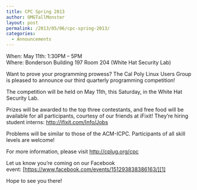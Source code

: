 ```yaml
---
title: CPC Spring 2013
author: OMGTallMonster
layout: post
permalink: /2013/05/06/cpc-spring-2013/
categories:
  - Announcements
---
```

When: May 11th: 1:30PM – 5PM  
Where: Bonderson Building 197 Room 204 (White Hat Security Lab)

Want to prove your programming prowess? The Cal Poly Linux Users Group is pleased to announce our third quarterly programming competition!

The competition will be held on May 11th, this Saturday, in the White Hat Security Lab.

Prizes will be awarded to the top three contestants, and free food will be available for all participants, courtesy of our friends at iFixit! They’re hiring student interns: <a href="http://ifixit.com/Info/Jobs" target="_blank">http://ifixit.com/Info/Jobs</a>

Problems will be similar to those of the ACM-ICPC. Participants of all skill levels are welcome!

For more information, please visit <a href="http://cplug.org/cpc" target="_blank">http://cplug.org/cpc</a>

Let us know you’re coming on our Facebook event: [https://www.facebook.com/events/151293838386163/][1]

Hope to see you there!

 [1]: https://www.facebook.com/events/151293838386163/ "https://www.facebook.com/events/151293838386163/"